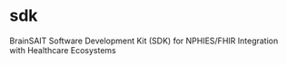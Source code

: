 # sdk
BrainSAIT Software Development Kit (SDK) for NPHIES/FHIR Integration with Healthcare Ecosystems
